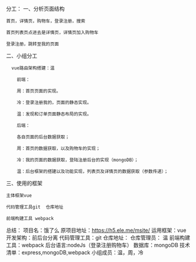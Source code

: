 分工：
 一、分析页面结构
 
 	首页，详情页，购物车，登录注册，搜索
 	
 	首页列表页点进去是详情页，详情页加入购物车
 	
	登录注册，跳转至我的页面

二、小组分工

	  vue路由架构搭建：温
    
	    前端：
	
	    周：首页页面的实现。
	   
	    冷：登录注册我的，页面的静态实现。

	    温：发现和订单页面静态布局的实现。
		
	    后端：
	
	    各自页面的后台数据获取；
	
	    周：首页的数据获取，以及购物车的实现；
	    	    
	    冷：我的页面的数据获取，登陆注册后台的实现（mongoDB）；
	
	    温：后台框架的搭建以及功能实现，列表页及详情页的数据获取（参数传递）；
	    
三、使用的框架

    主体框架vue
    
    代码管理工具git  仓库地址
    
    前端构建工具 webpack

总结：
    项目名：饿了么
    原项目地址：https://h5.ele.me/msite/
    运用框架：vue
    开发架构：前后台分离
    代码管理工具：git
    仓库地址：
    仓库管理员： 温
    前端构建工具：webpack
    后台语言:nodeJs（登录注册购物车）
    数据库：mongoDB
    技术清单：express,mongoDB,webpack
    小组成员：温，周，冷
